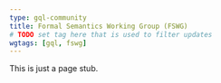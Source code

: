 ```yaml
---
type: gql-community
title: Formal Semantics Working Group (FSWG)
# TODO set tag here that is used to filter updates
wgtags: [gql, fswg]
---
```


This is just a page stub.
